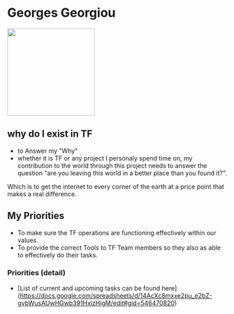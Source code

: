 # Georges Georgiou

<a href="url"><img src="https://docs.grid.tf/threefold/data_team/raw/branch/master/team/varia/Georges_Georgiou/georges_georgiou.jpg" height="200" width="200" ></a>


## why do I exist in TF 

- to Answer my "Why"
 - whether it is TF or any project I personaly spend time on, my contribution to the world through this project needs to answer the question "are you leaving this world in a better place than you found it?". 

Which is to get the internet to every corner of the earth at a price point that makes a real difference.


## My Priorities 
- To make sure the TF operations are functioning effectively within our values. 
- To provide the correct Tools to TF Team members so they also as able to effectively do their tasks.
 

### Priorities (detail)

- [List of current and upcoming tasks can be found here] (https://docs.google.com/spreadsheets/d/14AcXc8mxxe2pu_e2bZ-gvbWusAUwHGwb391HxizHigM/edit#gid=546470820)

